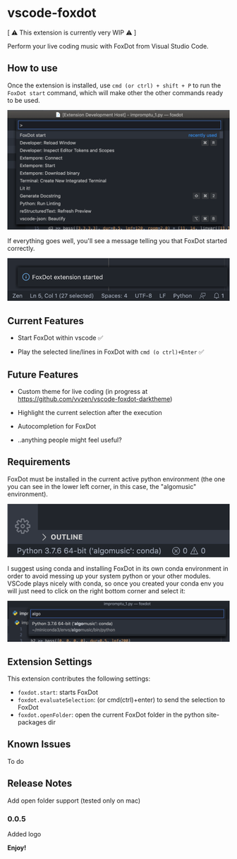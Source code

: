# vscode-foxdot

[ ⚠️ This extension is currently very WIP ⚠️ ]

Perform your live coding music with FoxDot from Visual Studio Code.

## How to use

Once the extension is installed, use `cmd (or ctrl) + shift + P` to run the `FoxDot start` command,
which will make other the other commands ready to be used.

![images/foxdot_start.png](images/foxdot_start.png)

If everything goes well, you'll see a message telling you that FoxDot started correctly.

![images/foxdot_started.png](images/foxdot_started.png)

## Current Features

* Start FoxDot within vscode ✅

* Play the selected line/lines in FoxDot with `cmd (o ctrl)+Enter` ✅

## Future Features

* Custom theme for live coding (in progress at https://github.com/vvzen/vscode-foxdot-darktheme)

* Highlight the current selection after the execution

* Autocompletion for FoxDot

* ..anything people might feel useful?

## Requirements

FoxDot must be installed in the current active python environment (the one you can see in the lower left corner, in this case, the "algomusic" environment).

![images/python_env.png](images/python_env.png)

I suggest using conda and installing FoxDot in its own conda environment in order to avoid messing up your system python or your other modules.
VSCode plays nicely with conda, so once you created your conda env you will just need to click on the right bottom corner and select it:

![images/python_env.png](images/python_env_2.png)

## Extension Settings

This extension contributes the following settings:

* `foxdot.start`: starts FoxDot
* `foxdot.evaluateSelection`: (or cmd(ctrl)+enter) to send the selection to FoxDot
* `foxdot.openFolder`: open the current FoxDot folder in the python site-packages dir

## Known Issues

To do

## Release Notes

Add open folder support (tested only on mac)

### 0.0.5

Added logo

**Enjoy!**
